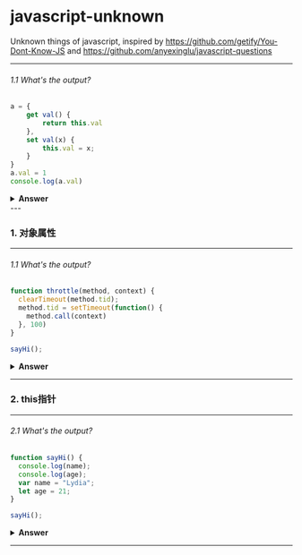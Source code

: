 # javascript-unknown
Unknown things of javascript, inspired by https://github.com/getify/You-Dont-Know-JS and https://github.com/anyexinglu/javascript-questions



---
###### 1.1 What's the output?

```javascript
a = {
	get val() {
		return this.val
	},
	set val(x) {
		this.val = x;
	}
}
a.val = 1
console.log(a.val)
```
<details><summary><b>Answer</b></summary>
<p>

```
Uncaught RangeError: Maximum call stack size exceeded
    at Object.set val [as val] (<anonymous>:6:12)
```

get和set的变量必须是私有属性。改成这样就没错了：
```
a = {
	get val() {
		return this._val
	},
	set val(x) {
		this._val = x;
	}
}
a.val = 1
console.log(a.val)  // 同console.log(a._val)，输出：1

```
</p>
</details>
---








### 1. 对象属性

---

###### 1.1 What's the output?

```javascript
function throttle(method, context) {
  clearTimeout(method.tid);
  method.tid = setTimeout(function() {
    method.call(context)
  }, 100)
}

sayHi();
```
<details><summary><b>Answer</b></summary>
<p>

#### Answer: 

</p>
</details>

---



### 2. this指针

---

###### 2.1 What's the output?

```javascript
function sayHi() {
  console.log(name);
  console.log(age);
  var name = "Lydia";
  let age = 21;
}

sayHi();
```
<details><summary><b>Answer</b></summary>
<p>

#### Answer: 

</p>
</details>

---
